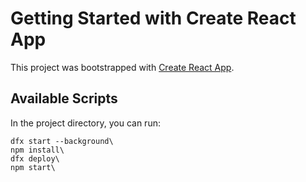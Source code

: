 # Getting Started with Create React App

This project was bootstrapped with [Create React App](https://github.com/facebook/create-react-app).

## Available Scripts

In the project directory, you can run:

```cd ic-oer-reactapp-canisters\
dfx start --background\
npm install\
dfx deploy\
npm start\
```
